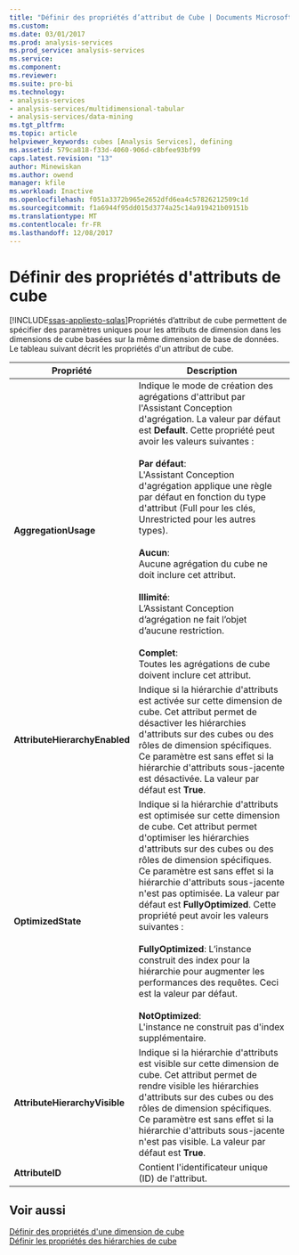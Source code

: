 ```yaml
---
title: "Définir des propriétés d’attribut de Cube | Documents Microsoft"
ms.custom: 
ms.date: 03/01/2017
ms.prod: analysis-services
ms.prod_service: analysis-services
ms.service: 
ms.component: 
ms.reviewer: 
ms.suite: pro-bi
ms.technology:
- analysis-services
- analysis-services/multidimensional-tabular
- analysis-services/data-mining
ms.tgt_pltfrm: 
ms.topic: article
helpviewer_keywords: cubes [Analysis Services], defining
ms.assetid: 579ca818-f33d-4060-906d-c8bfee93bf99
caps.latest.revision: "13"
author: Minewiskan
ms.author: owend
manager: kfile
ms.workload: Inactive
ms.openlocfilehash: f051a3372b965e2652dfd6ea4c57826212509c1d
ms.sourcegitcommit: f1a6944f95dd015d3774a25c14a919421b09151b
ms.translationtype: MT
ms.contentlocale: fr-FR
ms.lasthandoff: 12/08/2017
---
```

# <a name="define-cube-attribute-properties"></a>Définir des propriétés d'attributs de cube
[!INCLUDE[ssas-appliesto-sqlas](../../includes/ssas-appliesto-sqlas.md)]Propriétés d’attribut de cube permettent de spécifier des paramètres uniques pour les attributs de dimension dans les dimensions de cube basées sur la même dimension de base de données. Le tableau suivant décrit les propriétés d'un attribut de cube.  
  
|Propriété|Description|  
|--------------|-----------------|  
|**AggregationUsage**|Indique le mode de création des agrégations d'attribut par l'Assistant Conception d'agrégation. La valeur par défaut est **Default**. Cette propriété peut avoir les valeurs suivantes :<br /><br /> **Par défaut**:<br />                    L'Assistant Conception d'agrégation applique une règle par défaut en fonction du type d'attribut (Full pour les clés, Unrestricted pour les autres types).<br /><br /> **Aucun**:<br />                    Aucune agrégation du cube ne doit inclure cet attribut.<br /><br /> **Illimité**:<br />                    L’Assistant Conception d’agrégation ne fait l’objet d’aucune restriction.<br /><br /> **Complet**:<br />                    Toutes les agrégations de cube doivent inclure cet attribut.|  
|**AttributeHierarchyEnabled**|Indique si la hiérarchie d'attributs est activée sur cette dimension de cube. Cet attribut permet de désactiver les hiérarchies d'attributs sur des cubes ou des rôles de dimension spécifiques. Ce paramètre est sans effet si la hiérarchie d'attributs sous-jacente est désactivée. La valeur par défaut est **True**.|  
|**OptimizedState**|Indique si la hiérarchie d'attributs est optimisée sur cette dimension de cube. Cet attribut permet d'optimiser les hiérarchies d'attributs sur des cubes ou des rôles de dimension spécifiques. Ce paramètre est sans effet si la hiérarchie d'attributs sous-jacente n'est pas optimisée. La valeur par défaut est **FullyOptimized**. Cette propriété peut avoir les valeurs suivantes :<br /><br /> **FullyOptimized**: L’instance construit des index pour la hiérarchie pour augmenter les performances des requêtes. Ceci est la valeur par défaut.<br /><br /> **NotOptimized**:<br />                    L'instance ne construit pas d'index supplémentaire.|  
|**AttributeHierarchyVisible**|Indique si la hiérarchie d'attributs est visible sur cette dimension de cube. Cet attribut permet de rendre visible les hiérarchies d'attributs sur des cubes ou des rôles de dimension spécifiques. Ce paramètre est sans effet si la hiérarchie d'attributs sous-jacente n'est pas visible. La valeur par défaut est **True**.|  
|**AttributeID**|Contient l'identificateur unique (ID) de l'attribut.|  
  
## <a name="see-also"></a>Voir aussi  
 [Définir des propriétés d'une dimension de cube](../../analysis-services/multidimensional-models/define-cube-dimension-properties.md)   
 [Définir les propriétés des hiérarchies de cube](../../analysis-services/multidimensional-models/define-cube-hierarchy-properties.md)  
  
  
